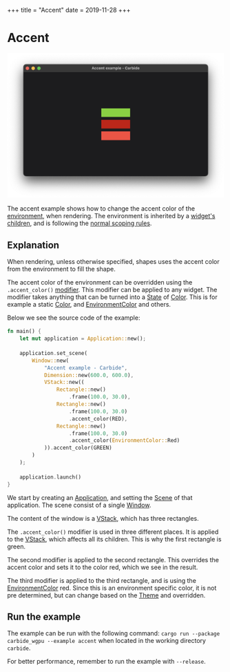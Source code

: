 +++
title = "Accent"
date = 2019-11-28
+++

# Accent 

![A screenshot of the accent example](accent.png)

The accent example shows how to change the accent color of the [environment](TODO), when rendering. The environment is inherited by a [widget's children](TODO), and is following the [normal scoping rules](TODO).

## Explanation
When rendering, unless otherwise specified, shapes uses the accent color from the environment to fill the shape. 

The accent color of the environment can be overridden using the `.accent_color()` [modifier](TODO). This modifier can be applied to any widget. The modifier takes anything that can be turned into a [State](TODO) of [Color](@/docs/general/colors/index.md). This is for example a static [Color](@/docs/general/colors/index.md), and [EnvironmentColor](@/docs/general/colors/index.md#environmentcolor) and others.

Below we see the source code of the example:
```rust
fn main() {
    let mut application = Application::new();

    application.set_scene(
        Window::new(
            "Accent example - Carbide",
            Dimension::new(600.0, 600.0),
            VStack::new((
                Rectangle::new()
                    .frame(100.0, 30.0),
                Rectangle::new()
                    .frame(100.0, 30.0)
                    .accent_color(RED),
                Rectangle::new()
                    .frame(100.0, 30.0)
                    .accent_color(EnvironmentColor::Red)
            )).accent_color(GREEN)
        )
    );

    application.launch()
}
```

We start by creating an [Application](TODO), and setting the [Scene](TODO) of that application. The scene consist of a single [Window](TODO). 

The content of the window is a [VStack](TODO), which has three rectangles.

The `.accent_color()` modifier is used in three different places. It is applied to the [VStack](TODO), which affects all its children. This is why the first rectangle is green.

The second modifier is applied to the second rectangle. This overrides the accent color and sets it to the color red, which we see in the result.

The third modifier is applied to the third rectangle, and is using the [EnvironmentColor](@/docs/general/colors/index.md#environmentcolor) red. Since this is an environment specific color, it is not pre determined, but can change based on the [Theme](TODO) and overridden.

## Run the example
The example can be run with the following command: `cargo run --package carbide_wgpu --example accent` when located in the working directory `carbide`. 

For better performance, remember to run the example with `--release`.